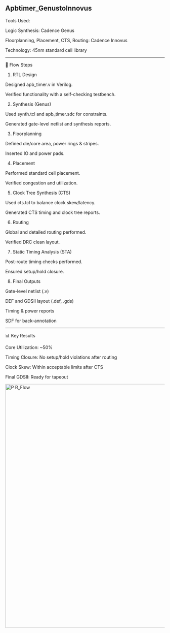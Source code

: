 ## Apbtimer_GenustoInnovus

Tools Used: 

Logic Synthesis: Cadence Genus

Floorplanning, Placement, CTS, Routing: Cadence Innovus

Technology: 45nm standard cell library

---

🚀 Flow Steps

1. RTL Design

Designed apb_timer.v in Verilog.

Verified functionality with a self-checking testbench.



2. Synthesis (Genus)

Used synth.tcl and apb_timer.sdc for constraints.

Generated gate-level netlist and synthesis reports.



3. Floorplanning

Defined die/core area, power rings & stripes.

Inserted IO and power pads.



4. Placement

Performed standard cell placement.

Verified congestion and utilization.



5. Clock Tree Synthesis (CTS)

Used cts.tcl to balance clock skew/latency.

Generated CTS timing and clock tree reports.



6. Routing

Global and detailed routing performed.

Verified DRC clean layout.



7. Static Timing Analysis (STA)

Post-route timing checks performed.

Ensured setup/hold closure.



8. Final Outputs

Gate-level netlist (.v)

DEF and GDSII layout (.def, .gds)

Timing & power reports

SDF for back-annotation


---

📊 Key Results

Core Utilization: ~50%

Timing Closure: No setup/hold violations after routing

Clock Skew: Within acceptable limits after CTS

Final GDSII: Ready for tapeout

<img width="1024" height="768" alt="P R_Flow" src="https://github.com/user-attachments/assets/a127a5f7-6458-47ed-bd41-d7cae23c5bc6" />

